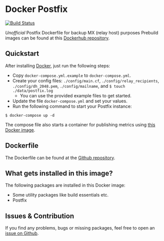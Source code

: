 # Docker Postfix

[![Build Status](https://github.ci.maxkratz.com/api/badges/maxkratz/docker_postfix/status.svg)](https://github.ci.maxkratz.com/maxkratz/docker_postfix)

*Unofficial* Postfix Dockerfile for backup MX (relay host) purposes
Prebuild images can be found at this [Dockerhub repository](https://hub.docker.com/r/maxkratz/postfix).


## Quickstart
After installing [Docker](https://docs.docker.com/get-docker/), just run the following steps:

* Copy `docker-compose.yml.example` to `docker-compose.yml`.
* Create your config files: `./config/main.cf`, `./config/relay_recipients`, `./config/dh_2048.pem`, `./config/mailname`, and `$ touch ./data/postfix.log`
    * You can use the provided example files to get started.
* Update the file `docker-compose.yml` and set your values.
* Run the following command to start your Postfix instance:
```
$ docker-compose up -d
```

The compose file also starts a container for publishing metrics using [this Docker image](https://github.com/maxkratz/postfix_exporter).


## Dockerfile
The Dockerfile can be found at the [Github repository](https://github.com/maxkratz/docker_postfix).


## What gets installed in this image?
The following packages are installed in this Docker image:

* Some utility packages like build essentials etc.
* Postfix


## Issues & Contribution
If you find any problems, bugs or missing packages, feel free to open an [issue on Github](https://github.com/maxkratz/docker_postfix/issues).
